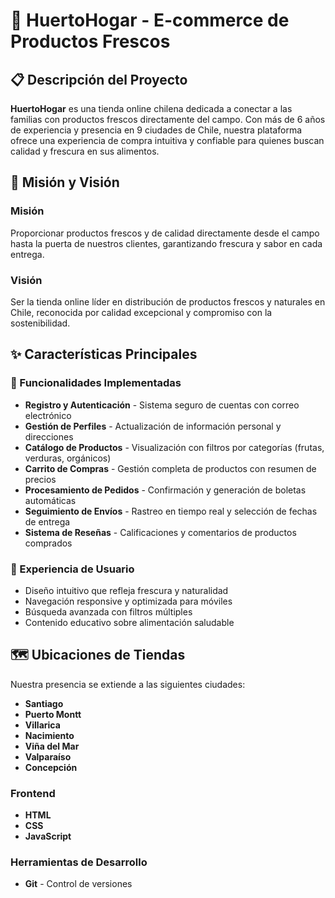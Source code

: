# 🌱 HuertoHogar - E-commerce de Productos Frescos

## 📋 Descripción del Proyecto

**HuertoHogar** es una tienda online chilena dedicada a conectar a las familias con productos frescos directamente del campo. Con más de 6 años de experiencia y presencia en 9 ciudades de Chile, nuestra plataforma ofrece una experiencia de compra intuitiva y confiable para quienes buscan calidad y frescura en sus alimentos.

## 🎯 Misión y Visión

### Misión
Proporcionar productos frescos y de calidad directamente desde el campo hasta la puerta de nuestros clientes, garantizando frescura y sabor en cada entrega.

### Visión
Ser la tienda online líder en distribución de productos frescos y naturales en Chile, reconocida por calidad excepcional y compromiso con la sostenibilidad.

## ✨ Características Principales

### 🛒 Funcionalidades Implementadas
- **Registro y Autenticación** - Sistema seguro de cuentas con correo electrónico
- **Gestión de Perfiles** - Actualización de información personal y direcciones
- **Catálogo de Productos** - Visualización con filtros por categorías (frutas, verduras, orgánicos)
- **Carrito de Compras** - Gestión completa de productos con resumen de precios
- **Procesamiento de Pedidos** - Confirmación y generación de boletas automáticas
- **Seguimiento de Envíos** - Rastreo en tiempo real y selección de fechas de entrega
- **Sistema de Reseñas** - Calificaciones y comentarios de productos comprados

### 🎨 Experiencia de Usuario
- Diseño intuitivo que refleja frescura y naturalidad
- Navegación responsive y optimizada para móviles
- Búsqueda avanzada con filtros múltiples
- Contenido educativo sobre alimentación saludable

## 🗺️ Ubicaciones de Tiendas

Nuestra presencia se extiende a las siguientes ciudades:
- **Santiago**
- **Puerto Montt**
- **Villarica**
- **Nacimiento**
- **Viña del Mar**
- **Valparaíso**
- **Concepción**


### Frontend
- **HTML**
- **CSS**
- **JavaScript**



### Herramientas de Desarrollo
- **Git** - Control de versiones